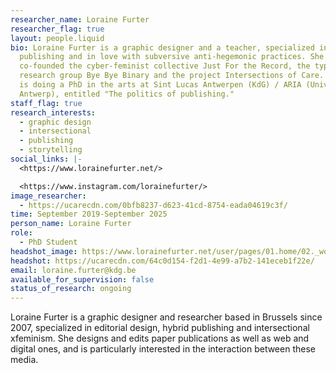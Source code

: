 ```yaml
---
researcher_name: Loraine Furter
researcher_flag: true
layout: people.liquid
bio: Loraine Furter is a graphic designer and a teacher, specialized in hybrid
  publishing and in love with subversive anti-hegemonic practices. She
  co-founded the cyber-feminist collective Just For the Record, the typography
  research group Bye Bye Binary and the project Intersections of Care. Loraine
  is doing a PhD in the arts at Sint Lucas Antwerpen (KdG) / ARIA (University of
  Antwerp), entitled "The politics of publishing."
staff_flag: true
research_interests:
  - graphic design
  - intersectional
  - publishing
  - storytelling
social_links: |-
  <https://www.lorainefurter.net/>

  <https://www.instagram.com/lorainefurter/>
image_researcher:
  - https://ucarecdn.com/0bfb8237-d623-41cd-8754-eada04619c3f/
time: September 2019-September 2025
person_name: Loraine Furter
role:
  - PhD Student
headshot_image: https://www.lorainefurter.net/user/pages/01.home/02._works/02._2022-agrafes-bouts-ficelle/messy-reliures-edition-02.jpg
headshot: https://ucarecdn.com/64c0d154-f2d1-4e99-a7b2-141eceb1f22e/
email: loraine.furter@kdg.be
available_for_supervision: false
status_of_research: ongoing
---
```

Loraine Furter is a graphic designer and researcher based in Brussels since 2007, specialized in editorial design, hybrid publishing and intersectional xfeminism. She designs and edits paper publications as well as web and digital ones, and is particularly interested in the interaction between these media.

